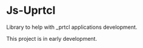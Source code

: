 # Js-Uprtcl

Library to help with _prtcl applications development.

This project is in early development.
